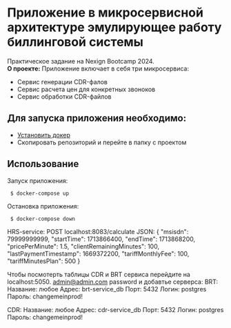 # Приложение в микросервисной архитектуре эмулирующее работу биллинговой системы
Практическое задание на Nexign Bootcamp 2024.<br>
**О проекте:** Приложение включает в себя три микросервиса:
* Сервис генерации CDR-фалов
* Сервис расчета цен для конкретных звоноков
* Сервис обработки CDR-файлов

## Для запуска приложения необходимо:
* [Установить докер](https://docs.docker.com/get-docker/)
* Скопировать репозиторий и перейте в папку с проектом

## Использование

Запуск приложения:
```shell
 $ docker-compose up
```

Остановка приложения:
```shell
 $ docker-compose down
```

HRS-service:
POST localhost:8083/calculate
JSON:
{
    "msisdn": 79999999999,
    "startTime": 1713866400,
    "endTime": 1713868200,
    "pricePerMinute": 1.5,
    "clientRemainingMinutes": 100,
    "lastPaymentTimestamp": 1669372200,
    "tariffMonthlyFee": 100,
    "tariffMinutesPlan": 500
}

Чтобы посмотерть таблицы CDR и BRT сервиса перейдите на localhost:5050. admin@admin.com password
и добавтье серверса:
BRT:
Название: любое
Адрес: brt-service_db
Порт: 5432
Логин: postgres
Пароль: changemeinprod!

CDR:
Название: любое
Адрес: cdr-service_db
Порт: 5432
Логин: postgres
Пароль: changemeinprod!
